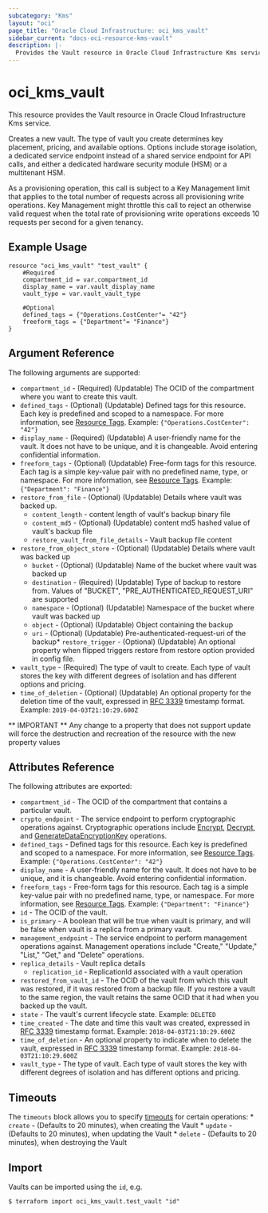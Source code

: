 ```yaml
---
subcategory: "Kms"
layout: "oci"
page_title: "Oracle Cloud Infrastructure: oci_kms_vault"
sidebar_current: "docs-oci-resource-kms-vault"
description: |-
  Provides the Vault resource in Oracle Cloud Infrastructure Kms service
---
```


# oci_kms_vault
This resource provides the Vault resource in Oracle Cloud Infrastructure Kms service.

Creates a new vault. The type of vault you create determines key placement, pricing, and
available options. Options include storage isolation, a dedicated service endpoint instead
of a shared service endpoint for API calls, and either a dedicated hardware security module
(HSM) or a multitenant HSM.

As a provisioning operation, this call is subject to a Key Management limit that applies to
the total number of requests across all provisioning write operations. Key Management might
throttle this call to reject an otherwise valid request when the total rate of provisioning
write operations exceeds 10 requests per second for a given tenancy.


## Example Usage

```hcl
resource "oci_kms_vault" "test_vault" {
	#Required
	compartment_id = var.compartment_id
	display_name = var.vault_display_name
	vault_type = var.vault_vault_type

	#Optional
	defined_tags = {"Operations.CostCenter"= "42"}
	freeform_tags = {"Department"= "Finance"}
}
```

## Argument Reference

The following arguments are supported:

* `compartment_id` - (Required) (Updatable) The OCID of the compartment where you want to create this vault.
* `defined_tags` - (Optional) (Updatable) Defined tags for this resource. Each key is predefined and scoped to a namespace. For more information, see [Resource Tags](https://docs.cloud.oracle.com/iaas/Content/General/Concepts/resourcetags.htm). Example: `{"Operations.CostCenter": "42"}` 
* `display_name` - (Required) (Updatable) A user-friendly name for the vault. It does not have to be unique, and it is changeable. Avoid entering confidential information. 
* `freeform_tags` - (Optional) (Updatable) Free-form tags for this resource. Each tag is a simple key-value pair with no predefined name, type, or namespace. For more information, see [Resource Tags](https://docs.cloud.oracle.com/iaas/Content/General/Concepts/resourcetags.htm). Example: `{"Department": "Finance"}` 
* `restore_from_file` - (Optional) (Updatable) Details where vault was backed up.
    * `content_length` - content length of vault's backup binary file
    * `content_md5` - (Optional) (Updatable) content md5 hashed value of vault's backup file
    * `restore_vault_from_file_details` - Vault backup file content
* `restore_from_object_store` - (Optional) (Updatable) Details where vault was backed up
    * `bucket` - (Optional) (Updatable) Name of the bucket where vault was backed up
    * `destination` - (Required) (Updatable) Type of backup to restore from. Values of "BUCKET", "PRE_AUTHENTICATED_REQUEST_URI" are supported
    * `namespace` - (Optional) (Updatable) Namespace of the bucket where vault was backed up
    * `object` - (Optional) (Updatable) Object containing the backup
    * `uri` - (Optional) (Updatable) Pre-authenticated-request-uri of the backup* `restore_trigger` - (Optional) (Updatable) An optional property when flipped triggers restore from restore option provided in config file. 
* `vault_type` - (Required) The type of vault to create. Each type of vault stores the key with different degrees of isolation and has different options and pricing. 
* `time_of_deletion` - (Optional) (Updatable) An optional property for the deletion time of the vault, expressed in [RFC 3339](https://tools.ietf.org/html/rfc3339) timestamp format. Example: `2019-04-03T21:10:29.600Z`

** IMPORTANT **
Any change to a property that does not support update will force the destruction and recreation of the resource with the new property values

## Attributes Reference

The following attributes are exported:

* `compartment_id` - The OCID of the compartment that contains a particular vault.
* `crypto_endpoint` - The service endpoint to perform cryptographic operations against. Cryptographic operations include [Encrypt](https://docs.cloud.oracle.com/iaas/api/#/en/key/latest/EncryptedData/Encrypt), [Decrypt](https://docs.cloud.oracle.com/iaas/api/#/en/key/latest/DecryptedData/Decrypt), and [GenerateDataEncryptionKey](https://docs.cloud.oracle.com/iaas/api/#/en/key/latest/GeneratedKey/GenerateDataEncryptionKey) operations. 
* `defined_tags` - Defined tags for this resource. Each key is predefined and scoped to a namespace. For more information, see [Resource Tags](https://docs.cloud.oracle.com/iaas/Content/General/Concepts/resourcetags.htm). Example: `{"Operations.CostCenter": "42"}` 
* `display_name` - A user-friendly name for the vault. It does not have to be unique, and it is changeable. Avoid entering confidential information. 
* `freeform_tags` - Free-form tags for this resource. Each tag is a simple key-value pair with no predefined name, type, or namespace. For more information, see [Resource Tags](https://docs.cloud.oracle.com/iaas/Content/General/Concepts/resourcetags.htm). Example: `{"Department": "Finance"}` 
* `id` - The OCID of the vault.
* `is_primary` - A boolean that will be true when vault is primary, and will be false when vault is a replica from a primary vault.
* `management_endpoint` - The service endpoint to perform management operations against. Management operations include "Create," "Update," "List," "Get," and "Delete" operations. 
* `replica_details` - Vault replica details 
	* `replication_id` - ReplicationId associated with a vault operation 
* `restored_from_vault_id` - The OCID of the vault from which this vault was restored, if it was restored from a backup file.  If you restore a vault to the same region, the vault retains the same OCID that it had when you  backed up the vault. 
* `state` - The vault's current lifecycle state.  Example: `DELETED` 
* `time_created` - The date and time this vault was created, expressed in [RFC 3339](https://tools.ietf.org/html/rfc3339) timestamp format.  Example: `2018-04-03T21:10:29.600Z` 
* `time_of_deletion` - An optional property to indicate when to delete the vault, expressed in [RFC 3339](https://tools.ietf.org/html/rfc3339) timestamp format. Example: `2018-04-03T21:10:29.600Z` 
* `vault_type` - The type of vault. Each type of vault stores the key with different degrees of isolation and has different options and pricing. 

## Timeouts

The `timeouts` block allows you to specify [timeouts](https://registry.terraform.io/providers/oracle/oci/latest/docs/guides/changing_timeouts) for certain operations:
	* `create` - (Defaults to 20 minutes), when creating the Vault
	* `update` - (Defaults to 20 minutes), when updating the Vault
	* `delete` - (Defaults to 20 minutes), when destroying the Vault


## Import

Vaults can be imported using the `id`, e.g.

```
$ terraform import oci_kms_vault.test_vault "id"
```

